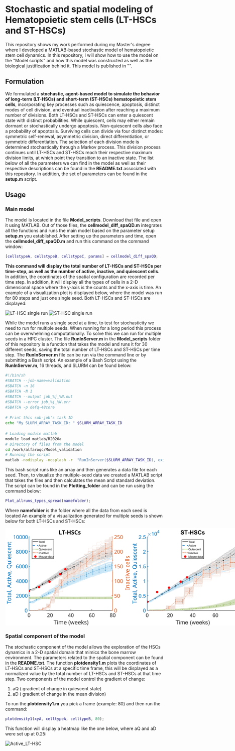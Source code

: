 # Stochastic and spatial modeling of Hematopoietic stem cells (LT-HSCs and ST-HSCs)
This repository shows my work performed during my Master's degree where I developed a MATLAB-based stochastic model of hematopoietic stem cell dynamics.
In this repository, I will show how to use the model on the "Model scripts" and how this model was constructed as well as the biological justification behind it. This model is published in "".
## Formulation
We formulated a **stochastic, agent-based model to simulate the behavior of long-term (LT-HSCs) and short-term (ST-HSCs) hematopoietic stem cells**, incorporating key processes such as quiescence, apoptosis, distinct modes of cell division, and eventual inactivation after reaching a maximum number of divisions. Both LT-HSCs and ST-HSCs can enter a quiescent state with distinct probabilities.
While quiescent, cells may either remain dormant or stochastically undergo apoptosis. Non-quiescent cells also face a probability of apoptosis. 
Surviving cells can divide via four distinct modes: symmetric self-renewal, asymmetric division, direct differentiation, or symmetric differentiation. 
The selection of each division mode is determined stochastically through a Markov process. This division process continues until LT-HSCs and ST-HSCs reach their respective maximum division limits, at which point they transition to an inactive state. The list below of all the parameters we can find in the model as well as their respective descriptions can be found in the **README.txt** associated with this repository. In addition, the set of parameters can be found in the **setup.m** script.

## Usage
### Main model
The model is located in the file **Model_scripts**. Download that file and open it using MATLAB. 
Out of those files, the **cellmodel_diff_spaQD.m** integrates all the functions and runs the main model based on the parameter setup **setup.m** you established.
After setting up the parameters and time, open the **cellmodel_diff_spaQD.m** and run this command on the command window:
```matlab
[cellstypeA, cellstypeB, cellstypeC, params] = cellmodel_diff_spaQD;
```
**This command will display the total number of LT-HSCs and ST-HSCs per time-step, as well as the number of active, inactive, and quiescent cells**. In addition, the coordinates of the spatial configuration are recorded per time step.
In addition, it will display all the types of cells in a 2-D dimensional space where the y-axis is the counts and the x-axis is time.
An example of a visualization plot is displayed below, where the model was run for 80 steps and just one single seed. Both LT-HSCs and ST-HSCs are displayed:

<img src="https://github.com/user-attachments/assets/ede33970-9ecc-4b18-b577-9fe49eea534c" alt="LT-HSC single run" width="335"/>
<img src="https://github.com/user-attachments/assets/9c09a66c-296a-4ff9-abdb-b9255fe5fab8" alt="ST-HSC single run" width="320"/>

While the model runs a single seed at a time, to test for stochasticity we need to run for multiple seeds. 
When running for a long period this process can be overwhelming computationally. To solve this we can run for multiple seeds in a HPC cluster. 
The file **RunInServer.m** in the **Model_scripts** folder of this repository is a function that takes the model and runs it for 30 different seeds, saving the total number of LT-HSCs and ST-HSCs per time step.
The **RunInServer.m** file can be run via the command line or by submitting a Bash script. An example of a Bash Script using the **RunInServer.m**, 16 threads, and SLURM can be found below:

```bash
#!/bin/sh
#SBATCH --job-name=validation
#SBATCH -n 16
#SBATCH -N 1
#SBATCH --output job_%j_%N.out
#SBATCH --error job_%j_%N.err
#SBATCH -p defq-48core

# Print this sub-job's task ID
echo "My SLURM_ARRAY_TASK_ID: " $SLURM_ARRAY_TASK_ID

# Loading module matlab
module load matlab/R2020a 
# Directory of files from the model 
cd /work/alfaroqc/Model_validation
# Running the script 
matlab -nodisplay -nosplash -r  "RunInServer($SLURM_ARRAY_TASK_ID), exit "
```
This bash script runs like an array and then generates a data file for each seed. Then, to visualize the multiple-seed data we created a MATLAB script that takes the files and then calculates the mean and standard deviation.
The script can be found in the **Plotting_folder** and can be run using the command below:
```matlab
Plot_allruns_types_spread(namefolder);
```
Where **namefolder** is the folder where all the data from each seed is located 
An example of a visualization generated for multiple seeds is shown below for both LT-HSCs and ST-HSCs:


<div style="display: flex; justify-content: space-around; align-items: center;">
  
<img src="Figures/LT-HSCs_multiple_seeds.svg" alt="LT-HSC quiescent plot" width="400"/>
<img src="Figures/ST-HSCs_multiple_seeds.svg" alt="LT-HSC quiescent plot" width="400"/>

</div>

### Spatial component of the model 
The stochastic component of the model allows the exploration of the HSCs dynamics in a 2-D spatial domain that mimics the bone marrow environment. 
The parameters related to the spatial component can be found in the **README.txt**.
The function **plotdensity1.m** plots the coordinates of LT-HSCs and ST-HSCs at a specific time frame, this will be displayed as a normalized value by the total number of LT-HSCs and ST-HSCs at that time step.
Two components of the model control the gradient of change:
1. aQ ( gradient of change in quiescent state)
2. aD ( gradient of change in the mean division)

To run the **plotdensity1.m** you pick a frame (example: 80) and then run the command:
```matlab
plotdensity1(xyA, celltypeA, celltypeB, 80);
```

This function will display a heatmap like the one below, where aQ and aD were set up at 0.25:

<img src="https://github.com/user-attachments/assets/f2d56383-1e78-4b44-bd6a-16bb26dac7bd" alt="Active_LT-HSC" width="400"/>












